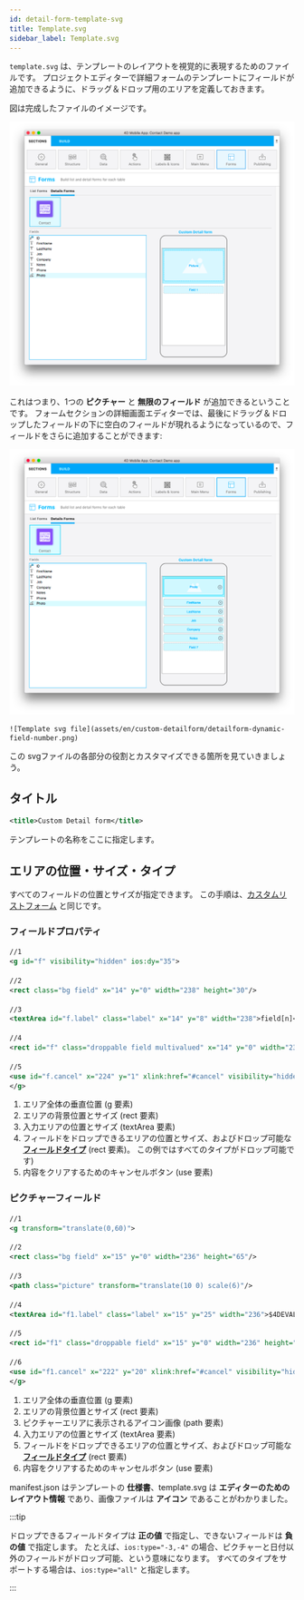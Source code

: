 ```yaml
---
id: detail-form-template-svg
title: Template.svg
sidebar_label: Template.svg
---
```


`template.svg` は、テンプレートのレイアウトを視覚的に表現するためのファイルです。 プロジェクトエディターで詳細フォームのテンプレートにフィールドが追加できるように、ドラッグ＆ドロップ用のエリアを定義しておきます。

図は完成したファイルのイメージです。

![テンプレートSVGファイル](img/detailform-template-svg-file.png)

これはつまり、1つの **ピクチャー** と **無限のフィールド** が追加できるということです。 フォームセクションの詳細画面エディターでは、最後にドラッグ＆ドロップしたフィールドの下に空白のフィールドが現れるようになっているので、フィールドをさらに追加することができます:

![テンプレートSVGファイル](img/detailform-dynamic-field-number.png)

```
![Template svg file](assets/en/custom-detailform/detailform-dynamic-field-number.png)
```

この svgファイルの各部分の役割とカスタマイズできる箇所を見ていきましょう。

## タイトル

```xml
<title>Custom Detail form</title>
```

テンプレートの名称をここに指定します。

## エリアの位置・サイズ・タイプ
すべてのフィールドの位置とサイズが指定できます。 この手順は、[カスタムリストフォーム](../creating-list-forms/list-form-svg-file.md#エリアの位置-サイズ) と同じです。

### フィールドプロパティ

```xml
//1
<g id="f" visibility="hidden" ios:dy="35">

//2
<rect class="bg field" x="14" y="0" width="238" height="30"/>

//3
<textArea id="f.label" class="label" x="14" y="8" width="238">field[n]</textArea>

//4
<rect id="f" class="droppable field multivalued" x="14" y="0" width="238" height="30" stroke-dasharray="5,2" ios:type="0,1,2,4,8,9,11,25,35"/>

//5
<use id="f.cancel" x="224" y="1" xlink:href="#cancel" visibility="hidden"/>
</g>
```

1. エリア全体の垂直位置 (g 要素)
2. エリアの背景位置とサイズ (rect 要素)
3. 入力エリアの位置とサイズ (textArea 要素)
4. フィールドをドロップできるエリアの位置とサイズ、およびドロップ可能な [**フィールドタイプ**](../creating-list-forms/list-form-svg-file.md#iostypes) (rect 要素)。 この例ではすべてのタイプがドロップ可能です)
5. 内容をクリアするためのキャンセルボタン (use 要素)

### ピクチャーフィールド

```xml
//1
<g transform="translate(0,60)">

//2
<rect class="bg field" x="15" y="0" width="236" height="65"/>

//3
<path class="picture" transform="translate(10 0) scale(6)"/>

//4
<textArea id="f1.label" class="label" x="15" y="25" width="236">$4DEVAL(:C991("picture"))</textArea>

//5
<rect id="f1" class="droppable field" x="15" y="0" width="236" height="65" stroke-dasharray="5,2" ios:type="3" ios:bind="fields[0]"/>

//6
<use id="f1.cancel" x="222" y="20" xlink:href="#cancel" visibility="hidden"/>
</g>
```

1. エリア全体の垂直位置 (g 要素)
2. エリアの背景位置とサイズ (rect 要素)
3. ピクチャーエリアに表示されるアイコン画像 (path 要素)
4. 入力エリアの位置とサイズ (textArea 要素)
5. フィールドをドロップできるエリアの位置とサイズ、およびドロップ可能な [**フィールドタイプ**](../creating-list-forms/list-form-svg-file.md#iostypes) (rect 要素)
6. 内容をクリアするためのキャンセルボタン (use 要素)

manifest.json はテンプレートの **仕様書**、template.svg は **エディターのためのレイアウト情報** であり、画像ファイルは **アイコン** であることがわかりました。


:::tip

ドロップできるフィールドタイプは **正の値** で指定し、できないフィールドは **負の値** で指定します。 たとえば、`ios:type="-3,-4"` の場合、ピクチャーと日付以外のフィールドがドロップ可能、という意味になります。 すべてのタイプをサポートする場合は、`ios:type="all"` と指定します。

:::
